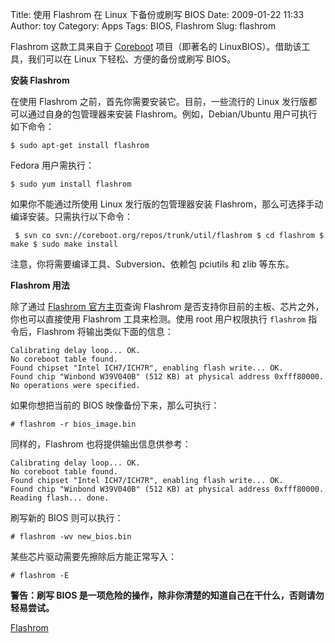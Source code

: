 Title: 使用 Flashrom 在 Linux 下备份或刷写 BIOS
Date: 2009-01-22 11:33
Author: toy
Category: Apps
Tags: BIOS, Flashrom
Slug: flashrom

Flashrom 这款工具来自于 [Coreboot](http://www.coreboot.org/)
项目（即著名的 LinuxBIOS）。借助该工具，我们可以在 Linux
下轻松、方便的备份或刷写 BIOS。

**安装 Flashrom**

在使用 Flashrom 之前，首先你需要安装它。目前，一些流行的 Linux
发行版都可以通过自身的包管理器来安装 Flashrom。例如，Debian/Ubuntu
用户可执行如下命令：

`$ sudo apt-get install flashrom`

Fedora 用户需执行：

`$ sudo yum install flashrom`

如果你不能通过所使用 Linux 发行版的包管理器安装
Flashrom，那么可选择手动编译安装。只需执行以下命令：  

` $ svn co svn://coreboot.org/repos/trunk/util/flashrom $ cd flashrom $ make $ sudo make install`

注意，你将需要编译工具、Subversion、依赖包 pciutils 和 zlib 等东东。

**Flashrom 用法**

除了通过 [Flashrom 官方主页](http://www.coreboot.org/Flashrom)查询
Flashrom 是否支持你目前的主板、芯片之外，你也可以直接使用 Flashrom
工具来检测。使用 root 用户权限执行 `flashrom` 指令后，Flashrom
将输出类似下面的信息：

    Calibrating delay loop... OK.
    No coreboot table found.
    Found chipset "Intel ICH7/ICH7R", enabling flash write... OK.
    Found chip "Winbond W39V040B" (512 KB) at physical address 0xfff80000.
    No operations were specified.

如果你想把当前的 BIOS 映像备份下来，那么可执行：

`# flashrom -r bios_image.bin`

同样的，Flashrom 也将提供输出信息供参考：

    Calibrating delay loop... OK.
    No coreboot table found.
    Found chipset "Intel ICH7/ICH7R", enabling flash write... OK.
    Found chip "Winbond W39V040B" (512 KB) at physical address 0xfff80000.
    Reading flash... done.

刷写新的 BIOS 则可以执行：

`# flashrom -wv new_bios.bin`

某些芯片驱动需要先擦除后方能正常写入：

`# flashrom -E`

**警告：刷写 BIOS
是一项危险的操作，除非你清楚的知道自己在干什么，否则请勿轻易尝试。**

[Flashrom](http://www.coreboot.org/Flashrom)
